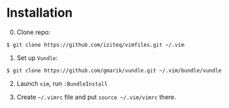 # Installation

0. Clone repo:
```
$ git clone https://github.com/iziteq/vimfiles.git ~/.vim
```

1. Set up `Vundle`:

```
$ git clone https://github.com/gmarik/vundle.git ~/.vim/bundle/vundle
```

2. Launch `vim`, run `:BundleInstall`

3. Create `~/.vimrc` file and put `source ~/.vim/vimrc` there.
